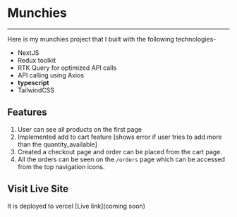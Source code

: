 # Munchies
---

Here is my munchies project that I built with the following technologies-
- NextJS
- Redux toolkit
- RTK Query for optimized API calls
- API calling using Axios
- **typescript**
- TailwindCSS

## Features
1. User can see all products on the first page
2. Implemented add to cart feature [shows error if user tries to add more than the quantity_available]
3. Created a checkout page and order can be placed from the cart page.
4. All the orders can be seen on the `/orders` page which can be accessed from the top navigation icons.

## Visit Live Site
It is deployed to vercel [Live link](coming soon)